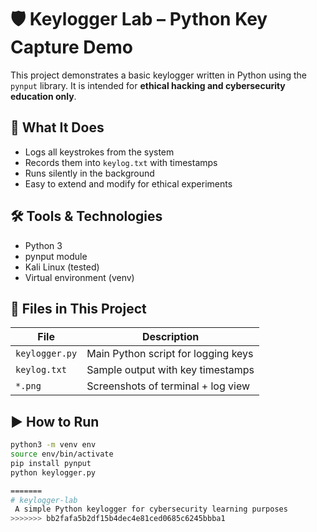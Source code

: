 

# 🛡️ Keylogger Lab – Python Key Capture Demo

This project demonstrates a basic keylogger written in Python using the `pynput` library. It is intended for **ethical hacking and cybersecurity education only**.

## 📌 What It Does

- Logs all keystrokes from the system
- Records them into `keylog.txt` with timestamps
- Runs silently in the background
- Easy to extend and modify for ethical experiments

## 🛠 Tools & Technologies

- Python 3
- pynput module
- Kali Linux (tested)
- Virtual environment (venv)

## 📂 Files in This Project

| File           | Description                          |
|----------------|--------------------------------------|
| `keylogger.py` | Main Python script for logging keys  |
| `keylog.txt`   | Sample output with key timestamps     |
| `*.png`        | Screenshots of terminal + log view   |

## ▶️ How to Run

```bash
python3 -m venv env
source env/bin/activate
pip install pynput
python keylogger.py

=======
# keylogger-lab
 A simple Python keylogger for cybersecurity learning purposes
>>>>>>> bb2fafa5b2df15b4dec4e81ced0685c6245bbba1
